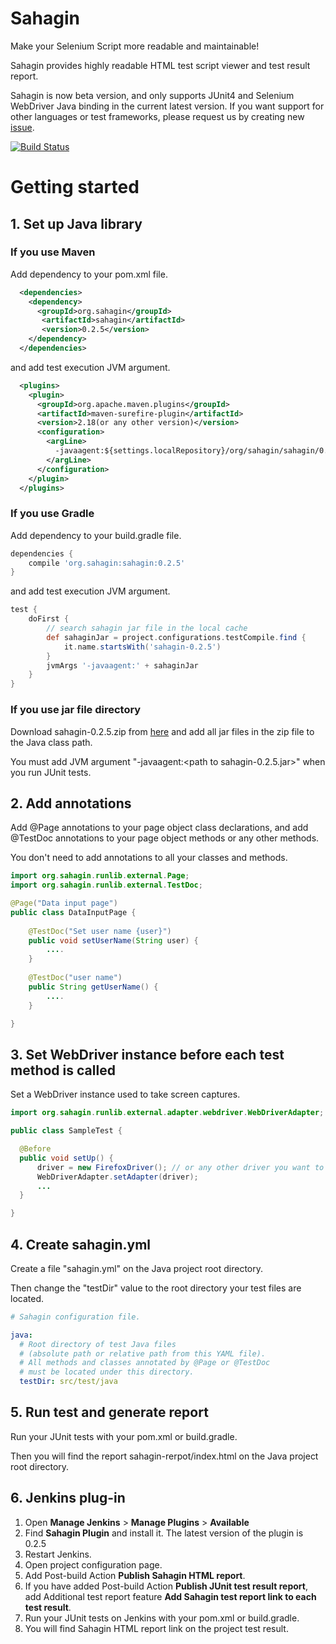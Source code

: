 # Sahagin

Make your Selenium Script more readable and maintainable!

Sahagin provides highly readable HTML test script viewer and test result report.

Sahagin is now beta version, and only supports JUnit4 and Selenium WebDriver Java binding in the current latest version.
If you want support for other languages or test frameworks, please request us by creating new [issue](https://github.com/SahaginOrg/sahagin-java/issues).

[![Build Status](https://travis-ci.org/SahaginOrg/sahagin-java.svg?branch=master)](https://travis-ci.org/SahaginOrg/sahagin-java)

# Getting started

## 1. Set up Java library

### If you use Maven
Add dependency to your pom.xml file.

```xml
  <dependencies>
    <dependency>
      <groupId>org.sahagin</groupId>  
       <artifactId>sahagin</artifactId>  
       <version>0.2.5</version> 
    </dependency>
  </dependencies>
```

and add test execution JVM argument.

```xml
  <plugins>
    <plugin>
      <groupId>org.apache.maven.plugins</groupId>
      <artifactId>maven-surefire-plugin</artifactId>
      <version>2.18(or any other version)</version>
      <configuration>
        <argLine>
          -javaagent:${settings.localRepository}/org/sahagin/sahagin/0.2.5/sahagin-0.2.5.jar
        </argLine>
      </configuration>
    </plugin>
  </plugins>
```

### If you use Gradle
Add dependency to your build.gradle file.

```groovy
dependencies {
    compile 'org.sahagin:sahagin:0.2.5'
}
```

and add test execution JVM argument.

```groovy
test {
    doFirst {
        // search sahagin jar file in the local cache
        def sahaginJar = project.configurations.testCompile.find {
            it.name.startsWith('sahagin-0.2.5') 
        }
        jvmArgs '-javaagent:' + sahaginJar
    }
}

```

### If you use jar file directory
Download sahagin-0.2.5.zip from [here](https://github.com/SahaginOrg/sahagin-java/releases/tag/0.2.5) and add all jar files in the zip file to the Java class path.

You must add JVM argument "-javaagent:\<path to sahagin-0.2.5.jar\>" when you run JUnit tests.

## 2. Add annotations
Add @Page annotations to your page object class declarations, and add @TestDoc annotations to your page object methods or any other methods.

You don't need to add annotations to all your classes and methods.

```java
import org.sahagin.runlib.external.Page;
import org.sahagin.runlib.external.TestDoc;

@Page("Data input page")
public class DataInputPage {
    
    @TestDoc("Set user name {user}")
    public void setUserName(String user) {
        ....
    }
    
    @TestDoc("user name")
    public String getUserName() {
        ....
    }

}
```

## 3. Set WebDriver instance before each test method is called
Set a WebDriver instance used to take screen captures.

```java
import org.sahagin.runlib.external.adapter.webdriver.WebDriverAdapter;

public class SampleTest {

  @Before
  public void setUp() {
      driver = new FirefoxDriver(); // or any other driver you want to use
      WebDriverAdapter.setAdapter(driver);
      ...
  }

}
```

## 4. Create sahagin.yml
Create a file "sahagin.yml" on the Java project root directory.

Then change the "testDir" value to the root directory your test files are located.

```yaml
# Sahagin configuration file.

java:
  # Root directory of test Java files
  # (absolute path or relative path from this YAML file).
  # All methods and classes annotated by @Page or @TestDoc 
  # must be located under this directory.
  testDir: src/test/java
```

## 5. Run test and generate report
Run your JUnit tests with your pom.xml or build.gradle.

Then you will find the report sahagin-rerpot/index.html on the Java project root directory.

## 6. Jenkins plug-in

1. Open **Manage Jenkins** > **Manage Plugins** > **Available**
2. Find **Sahagin Plugin** and install it. The latest version of the plugin is 0.2.5
3. Restart Jenkins.
4. Open project configuration page.
5. Add Post-build Action **Publish Sahagin HTML report**.
6. If you have added Post-build Action **Publish JUnit test result report**, add Additional test report feature **Add Sahagin test report link to each test result**.
7. Run your JUnit tests on Jenkins with your pom.xml or build.gradle.
8. You will find Sahagin HTML report link on the project test result.

